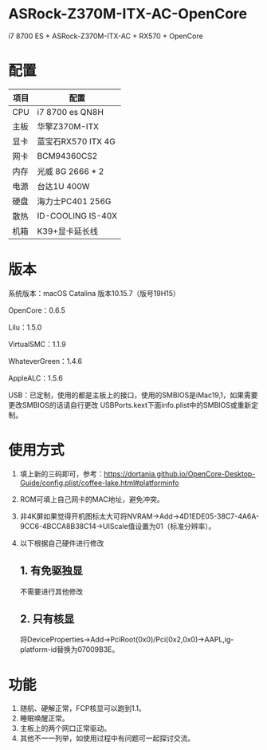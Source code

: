 # ASRock-Z370M-ITX-AC-OpenCore
i7 8700 ES + ASRock-Z370M-ITX-AC + RX570 + OpenCore

# 配置

| 项目 | 配置               |
| ---- | ------------------ |
| CPU  | i7 8700 es QN8H    |
| 主板 | 华擎Z370M-ITX      |
| 显卡 | 蓝宝石RX570 ITX 4G |
| 网卡 | BCM94360CS2        |
| 内存 | 光威 8G 2666 * 2   |
| 电源 | 台达1U 400W        |
| 硬盘 | 海力士PC401 256G   |
| 散热 | ID-COOLING IS-40X  |
| 机箱 | K39+显卡延长线     |

# 版本

系统版本：macOS Catalina 版本10.15.7（版号19H15）

OpenCore：0.6.5

Lilu：1.5.0

VirtualSMC：1.1.9

WhateverGreen：1.4.6

AppleALC：1.5.6

USB：已定制，使用的都是主板上的接口，使用的SMBIOS是iMac19,1，如果需要更改SMBIOS的话请自行更改 USBPorts.kext下面info.plist中的SMBIOS或重新定制。

# 使用方式

1. 填上新的三码即可，参考：https://dortania.github.io/OpenCore-Desktop-Guide/config.plist/coffee-lake.html#platforminfo

2. ROM可填上自己网卡的MAC地址，避免冲突。

1. 非4K屏如果觉得开机图标太大可将NVRAM->Add->4D1EDE05-38C7-4A6A-9CC6-4BCCA8B38C14->UIScale值设置为01（标准分辨率）。

3. 以下根据自己硬件进行修改

   ## 1. 有免驱独显

    不需要进行其他修改

   ## 2. 只有核显

   将DeviceProperties->Add->PciRoot(0x0)/Pci(0x2,0x0)->AAPL,ig-platform-id替换为07009B3E。

# 功能

1. 随航、硬解正常，FCP核显可以跑到1.1。
2. 睡眠唤醒正常。
3. 主板上的两个网口正常驱动。
4. 其他不一一列举，如使用过程中有问题可一起探讨交流。

